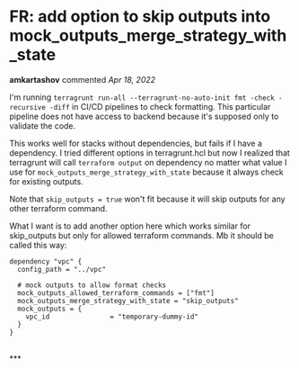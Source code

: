 # FR: add option to skip outputs into mock_outputs_merge_strategy_with_state

**amkartashov** commented *Apr 18, 2022*

I'm running `terragrunt run-all --terragrunt-no-auto-init fmt -check -recursive -diff` in CI/CD pipelines to check formatting. This particular pipeline does not have access to backend because it's supposed only to validate the code.

This works well for stacks without dependencies, but fails if I have a dependency. I tried different options in terragrunt.hcl but now I realized that terragrunt will call `terraform output` on dependency no matter what value I use for `mock_outputs_merge_strategy_with_state` because it always check for existing outputs.

Note that `skip_outputs = true` won't fit because it will skip outputs for any other terraform command.

What I want is to add another option here which works similar for skip_outputs but only for allowed terraform commands. Mb it should be called this way:

```
dependency "vpc" {
  config_path = "../vpc"

  # mock outputs to allow format checks
  mock_outputs_allowed_terraform_commands = ["fmt"]
  mock_outputs_merge_strategy_with_state = "skip_outputs"
  mock_outputs = {
    vpc_id               = "temporary-dummy-id"
  }
}
```
<br />
***


